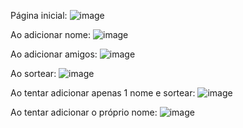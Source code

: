 Página inicial:
![image](https://github.com/user-attachments/assets/a84af4a7-ca22-472a-94c9-765f2831d3a8)

Ao adicionar nome:
![image](https://github.com/user-attachments/assets/4b30e66d-3b30-42c5-805f-bf6017074ad2)

Ao adicionar amigos:
![image](https://github.com/user-attachments/assets/98159efe-e7fc-45f5-af01-97b91d4a3a7e)

Ao sortear:
![image](https://github.com/user-attachments/assets/0651f8b6-fd94-4c91-9330-82fc38676a23)

Ao tentar adicionar apenas 1 nome e sortear:
![image](https://github.com/user-attachments/assets/d0fce257-e32c-4d93-8367-d4c9e8d43598)

Ao tentar adicionar o próprio nome:
![image](https://github.com/user-attachments/assets/f396f11b-bff8-40ea-a4f9-c382f97e2f46)



